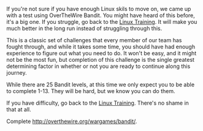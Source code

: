If you're not sure if you have enough Linux skils to move on, we came up with a test using OverTheWire Bandit.
You might have heard of this before, it's a big one. If you struggle, go back to the [Linux Training](../training/linux.md). It will make you much better in the long run instead of struggling through this.

This is a classic set of challenges that every member of our team has fought through, and while it takes some time, you should have had enough experience to figure out what you need to do. It won't be easy, and it might not be the most fun, but completion of this challenge is the single greatest determining factor in whether or not you are ready to continue along this journey. 

While there are 25 Bandit levels, at this time we only expect you to be able to complete 1-13. They will be hard, but we know you can do them.

If you have difficulty, go back to the [Linux Training](../training/linux.md). There's no shame in that at all.

Complete <http://overthewire.org/wargames/bandit/>.
